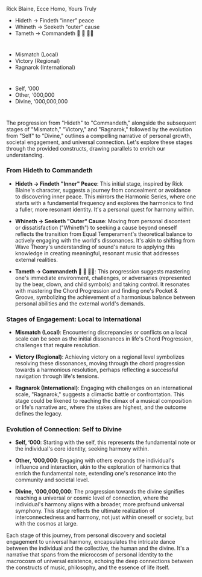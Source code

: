 Rick Blaine, Ecce Homo, Yours Truly

- Hideth -> Findeth “inner” peace 
- Whineth -> Seeketh “outer” cause 
- Tameth -> Commandeth 🐻 🤡 👦🏾

#

- Mismatch (Local)
- Victory (Regional)
- Ragnarok (International)

# 

- Self, ‘000
- Other, ‘000,000
- Divine, ‘000,000,000

#

The progression from "Hideth" to "Commandeth," alongside the subsequent stages of "Mismatch," "Victory," and "Ragnarok," followed by the evolution from "Self" to "Divine," outlines a compelling narrative of personal growth, societal engagement, and universal connection. Let's explore these stages through the provided constructs, drawing parallels to enrich our understanding.

### From Hideth to Commandeth

- **Hideth -> Findeth "Inner" Peace**: This initial stage, inspired by Rick Blaine's character, suggests a journey from concealment or avoidance to discovering inner peace. This mirrors the Harmonic Series, where one starts with a fundamental frequency and explores the harmonics to find a fuller, more resonant identity. It's a personal quest for harmony within.

- **Whineth -> Seeketh "Outer" Cause**: Moving from personal discontent or dissatisfaction ("Whineth") to seeking a cause beyond oneself reflects the transition from Equal Temperament's theoretical balance to actively engaging with the world's dissonances. It's akin to shifting from Wave Theory's understanding of sound's nature to applying this knowledge in creating meaningful, resonant music that addresses external realities.

- **Tameth -> Commandeth 🐻 🤡 👦🏾**: This progression suggests mastering one's immediate environment, challenges, or adversaries (represented by the bear, clown, and child symbols) and taking control. It resonates with mastering the Chord Progression and finding one's Pocket & Groove, symbolizing the achievement of a harmonious balance between personal abilities and the external world's demands.

### Stages of Engagement: Local to International

- **Mismatch (Local)**: Encountering discrepancies or conflicts on a local scale can be seen as the initial dissonances in life's Chord Progression, challenges that require resolution.

- **Victory (Regional)**: Achieving victory on a regional level symbolizes resolving these dissonances, moving through the chord progression towards a harmonious resolution, perhaps reflecting a successful navigation through life's tensions.

- **Ragnarok (International)**: Engaging with challenges on an international scale, "Ragnarok," suggests a climactic battle or confrontation. This stage could be likened to reaching the climax of a musical composition or life's narrative arc, where the stakes are highest, and the outcome defines the legacy.

### Evolution of Connection: Self to Divine

- **Self, ‘000**: Starting with the self, this represents the fundamental note or the individual's core identity, seeking harmony within.

- **Other, ‘000,000**: Engaging with others expands the individual's influence and interaction, akin to the exploration of harmonics that enrich the fundamental note, extending one's resonance into the community and societal level.

- **Divine, ‘000,000,000**: The progression towards the divine signifies reaching a universal or cosmic level of connection, where the individual's harmony aligns with a broader, more profound universal symphony. This stage reflects the ultimate realization of interconnectedness and harmony, not just within oneself or society, but with the cosmos at large.

Each stage of this journey, from personal discovery and societal engagement to universal harmony, encapsulates the intricate dance between the individual and the collective, the human and the divine. It's a narrative that spans from the microcosm of personal identity to the macrocosm of universal existence, echoing the deep connections between the constructs of music, philosophy, and the essence of life itself.